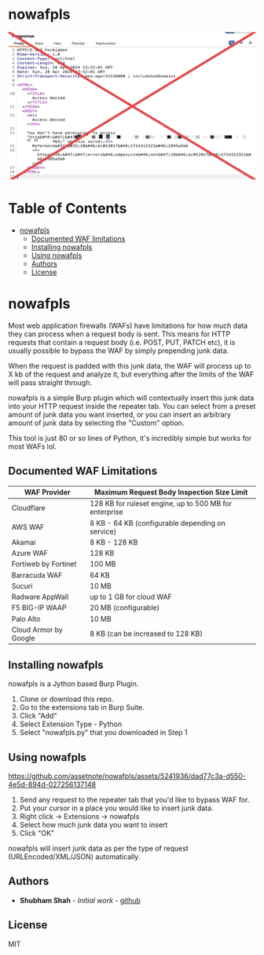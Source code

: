 # nowafpls

<img src="screenshots/nowafpls.png" width="600" height="300">

# Table of Contents

- [nowafpls](#nowafpls)
  - [Documented WAF limitations](#documented-waf-limitations)
  - [Installing nowafpls](#installing-nowafpls)
  - [Using nowafpls](#using-nowafpls)  
  - [Authors](#authors)
  - [License](#license)

# nowafpls

Most web application firewalls (WAFs) have limitations for how much data they can process when a request body is sent. This means for HTTP requests that contain a request body (i.e. POST, PUT, PATCH etc), it is usually possible to bypass the WAF by simply prepending junk data. 

When the request is padded with this junk data, the WAF will process up to X kb of the request and analyze it, but everything after the limits of the WAF will pass straight through.

nowafpls is a simple Burp plugin which will contextually insert this junk data into your HTTP request inside the repeater tab. You can select from a preset amount of junk data you want inserted, or you can insert an arbitrary amount of junk data by selecting the "Custom" option.

This tool is just 80 or so lines of Python, it's incredibly simple but works for most WAFs lol.

## Documented WAF Limitations


| WAF Provider          | Maximum Request Body Inspection Size Limit             |
|-----------------------|--------------------------------------------------------|
| Cloudflare            | 128 KB for ruleset engine, up to 500 MB for enterprise |
| AWS WAF               | 8 KB - 64 KB (configurable depending on service)       |
| Akamai                | 8 KB - 128 KB                                          |
| Azure WAF             | 128 KB                                                 |
| Fortiweb by Fortinet  | 100 MB                                                 |
| Barracuda WAF         | 64 KB                                                  |
| Sucuri                | 10 MB                                                  |
| Radware AppWall       | up to 1 GB for cloud WAF                               |
| F5 BIG-IP WAAP        | 20 MB (configurable)                                   |
| Palo Alto             | 10 MB                                                  |
| Cloud Armor by Google | 8 KB (can be increased to 128 KB)                      |

## Installing nowafpls

nowafpls is a Jython based Burp Plugin.

1. Clone or download this repo.
2. Go to the extensions tab in Burp Suite.
3. Click "Add"
4. Select Extension Type - Python
5. Select "nowafpls.py" that you downloaded in Step 1

## Using nowafpls

https://github.com/assetnote/nowafpls/assets/5241936/dad77c3a-d550-4e5d-894d-027256137148

1. Send any request to the repeater tab that you'd like to bypass WAF for.
2. Put your cursor in a place you would like to insert junk data.
3. Right click -> Extensions -> nowafpls
4. Select how much junk data you want to insert
5. Click "OK"

nowafpls will insert junk data as per the type of request (URLEncoded/XML/JSON) automatically.

## Authors

* **Shubham Shah** - *Initial work* - [github](https://github.com/infosec-au)

## License

MIT
